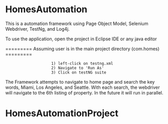 # HomesAutomation
This is a automation framework using Page Object Model, Selenium Webdriver, TestNg, and Log4j.


To use the application, open the project in Eclipse IDE or any java editor 

========= Assuming user is in the main project directory (com.homes) =========
                        
                        1) left-click on testng.xml
                        2) Navigate to 'Run As' 
                        3) Click on testNG suite


The Framework attempts to navigate to home page and search the key words, Miami, Los Angeles, and Seattle.
With each search, the webdriver will navigate to the 6th listing of property. In the future it will run in parallel.
# HomesAutomationProject
